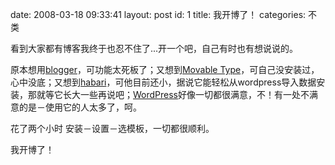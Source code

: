 date: 2008-03-18 09:33:41
layout: post
id: 1
title: 我开博了！
categories: 不类

看到大家都有博客我终于也忍不住了...开一个吧，自己有时也有想说说的。

原本想用[blogger](http://www.blogger.com)，可功能太死板了；又想到[Movable Type](http://www.movabletype.org/)，可自己没安装过，心中没底；又想到[habari](http://www.habariproject.org/)，可他目前还小，据说它能轻松从wordpress导入数据安装，那就等它长大一些再说吧；[WordPress](http://wordpress.org/)好像一切都很满意，不！有一处不满意的是－使用它的人太多了，呵。

花了两个小时 安装－设置－选模板，一切都很顺利。

我开博了！

